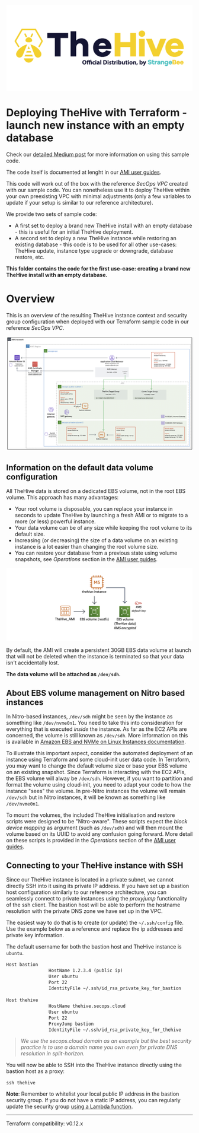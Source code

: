 ![TheHive official distribution](assets/logo-ami-thehive.png)

# Deploying TheHive with Terraform - launch new instance with an empty database

Check our [detailed Medium post](https://medium.com/strangebee-hands-on/thehive-and-cortex-on-aws-ami-tutorials-part-2-launching-automatically-with-terraform-18459c5b9411) for more information on using this sample code.

The code itself is documented at lenght in our [AMI user guides](https://strangebee.com/aws).

This code will work out of the box with the reference *SecOps VPC* created with our sample code. You can nonetheless use it to deploy TheHive within your own preexisting VPC with minimal adjustments (only a few variables to update if your setup is similar to our reference architecture).

We provide two sets of sample code:

+ A first set to deploy a brand new TheHive install with an empty database - this is useful for an initial TheHive deployment.
+ A second set to deploy a new TheHive instance while restoring an existing database - this code is to be used for all other use-cases: TheHive update, instance type upgrade or downgrade, database restore, etc.

**This folder contains the code for the first use-case: creating a brand new TheHive install with an empty database.**

# Overview

This is an overview of the resulting TheHive instance context and security group configuration when deployed with our Terraform sample code in our reference *SecOps VPC*.

![TheHive deployed in our SecOps reference architecture VPC with a public-facing Application Load Balancer](assets/ALB-TH.png)

## Information on the default data volume configuration
All TheHive data is stored on a dedicated EBS volume, not in the root EBS volume. This approach has many advantages:

+ Your root volume is disposable, you can replace your instance in seconds to update TheHive by launching a fresh AMI or to migrate to a more (or less) powerful instance.
+ Your data volume can be of any size while keeping the root volume to its default size. 
+ Increasing (or decreasing) the size of a data volume on an existing instance is a lot easier than changing the root volume size.
+ You can restore your database from a previous state using volume snapshots, see *Operations* section in the [AMI user guides](https://strangebee.com/aws). 

![TheHive data volume](assets/EBS_Volumes-TH.png)

By default, the AMI will create a persistent 30GB EBS data volume at launch that will not be deleted when the instance is terminated so that your data isn't accidentally lost.

**The data volume will be attached as `/dev/sdh`.**

## About EBS volume management on Nitro based instances

In Nitro-based instances, `/dev/sdh` might be seen by the instance as something like `/dev/nvme0n1`. You need to take this into consideration for everything that is executed *inside* the instance. As far as the EC2 APIs are concerned, the volume is still known as `/dev/sdh`. More information on this is available in [Amazon EBS and NVMe on Linux Instances documentation](https://docs.aws.amazon.com/AWSEC2/latest/UserGuide/nvme-ebs-volumes.html#identify-nvme-ebs-device).

To illustrate this important aspect, consider the automated deployment of an instance using Terraform and some cloud-init user data code. In Terraform, you may want to change the default volume size or base your EBS volume on an existing snapshot. Since Terraform is interacting with the EC2 APIs, the EBS volume will alway be `/dev/sdh`. However, if you want to partition and format the volume using cloud-init, you need to adapt your code to how the instance "sees" the volume. In pre-Nitro instances the volume will remain `/dev/sdh` but in Nitro instances, it will be known as something like `/dev/nvme0n1`. 

To mount the volumes, the included TheHive initialisation and restore scripts were designed to be "Nitro-aware". These scripts expect the *block device mapping* as argument (such as `/dev/sdh`) and will then mount the volume based on its UUID to avoid any confusion going forward. More detail on these scripts is provided in the *Operations* section of the [AMI user guides](https://strangebee.com/aws).

## Connecting to your TheHive instance with SSH
Since our TheHive instance is located in a private subnet, we cannot directly SSH into it using its private IP address. If you have set up a bastion host configuration similarly to our reference architecture, you can seamlessly connect to private instances using the *proxyjump* functionality of the ssh client. The bastion host will be able to perform the hostname resolution with the private DNS zone we have set up in the VPC.

The easiest way to do that is to create (or update) the `~/.ssh/config` file. Use the example below as a reference and replace the ip addresses and private key information.

The default username for both the bastion host and TheHive instance is `ubuntu`.

```
Host bastion
				HostName 1.2.3.4 (public ip)
				User ubuntu
				Port 22
				IdentityFile ~/.ssh/id_rsa_private_key_for_bastion

Host thehive
				HostName thehive.secops.cloud
				User ubuntu
				Port 22
				ProxyJump bastion
				IdentityFile ~/.ssh/id_rsa_private_key_for_thehive
```

> *We use the secops.cloud domain as an example but the best security practice is to use a domain name you own even for private DNS resolution in split-horizon.*

You will now be able to SSH into the TheHive instance directly using the bastion host as a proxy:

```
ssh thehive 
```

**Note**: Remember to whitelist your local public IP address in the bastion security group. If you do not have a static IP address, you can regularly update the security group [using a Lambda function](https://medium.com/@griggheo/modifying-ec2-security-groups-via-aws-lambda-functions-115a1828cdb6).

---
Terraform compatibility: v0.12.x